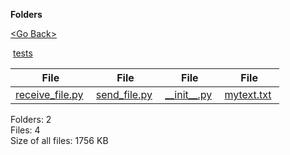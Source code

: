 **Folders**

[&lt;Go Back&gt;](../right.html)

 [tests](tests/right.html)

  

<table><thead><tr class="header"><th><strong>File</strong></th><th><strong>File</strong></th><th><strong>File</strong></th><th><strong>File</strong></th></tr></thead><tbody><tr class="odd"><td><a href="receive_file.py">receive_file.py</a> </td><td><a href="send_file.py">send_file.py</a> </td><td><a href="__init__.py">__init__.py</a> </td><td><a href="mytext.txt">mytext.txt</a> </td></tr></tbody></table>

Folders: 2  
Files: 4  
Size of all files: 1756 KB
